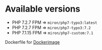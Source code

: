# Available versions

* PHP 7.2.7 FPM => `miron/php7-typo3:latest`
* PHP 7.2.7 FPM => `miron/php7-typo3:7.2`
* PHP 7.1.15 FPM => `miron/php7-custom:7.1`

Dockerfile for [Dockerimage](https://hub.docker.com/r/miron/php7-typo3/)
